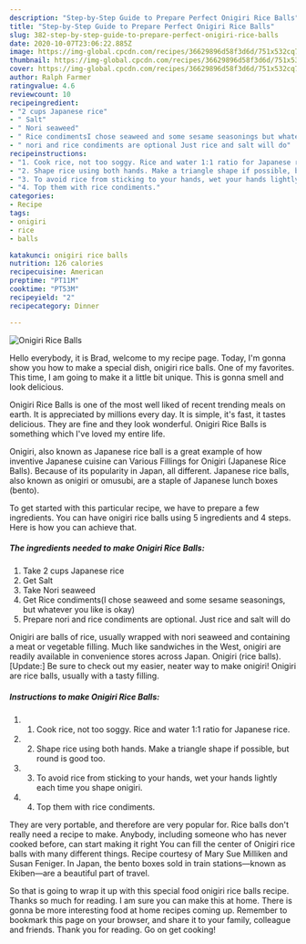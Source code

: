 ```yaml
---
description: "Step-by-Step Guide to Prepare Perfect Onigiri Rice Balls"
title: "Step-by-Step Guide to Prepare Perfect Onigiri Rice Balls"
slug: 382-step-by-step-guide-to-prepare-perfect-onigiri-rice-balls
date: 2020-10-07T23:06:22.885Z
image: https://img-global.cpcdn.com/recipes/36629896d58f3d6d/751x532cq70/onigiri-rice-balls-recipe-main-photo.jpg
thumbnail: https://img-global.cpcdn.com/recipes/36629896d58f3d6d/751x532cq70/onigiri-rice-balls-recipe-main-photo.jpg
cover: https://img-global.cpcdn.com/recipes/36629896d58f3d6d/751x532cq70/onigiri-rice-balls-recipe-main-photo.jpg
author: Ralph Farmer
ratingvalue: 4.6
reviewcount: 10
recipeingredient:
- "2 cups Japanese rice"
- " Salt"
- " Nori seaweed"
- " Rice condimentsI chose seaweed and some sesame seasonings but whatever you like is okay"
- " nori and rice condiments are optional Just rice and salt will do"
recipeinstructions:
- "1. Cook rice, not too soggy. Rice and water 1:1 ratio for Japanese rice."
- "2. Shape rice using both hands. Make a triangle shape if possible, but round is good too."
- "3. To avoid rice from sticking to your hands, wet your hands lightly each time you shape onigiri."
- "4. Top them with rice condiments."
categories:
- Recipe
tags:
- onigiri
- rice
- balls

katakunci: onigiri rice balls 
nutrition: 126 calories
recipecuisine: American
preptime: "PT11M"
cooktime: "PT53M"
recipeyield: "2"
recipecategory: Dinner

---
```



![Onigiri Rice Balls](https://img-global.cpcdn.com/recipes/36629896d58f3d6d/751x532cq70/onigiri-rice-balls-recipe-main-photo.jpg)

Hello everybody, it is Brad, welcome to my recipe page. Today, I'm gonna show you how to make a special dish, onigiri rice balls. One of my favorites. This time, I am going to make it a little bit unique. This is gonna smell and look delicious.

Onigiri Rice Balls is one of the most well liked of recent trending meals on earth. It is appreciated by millions every day. It is simple, it's fast, it tastes delicious. They are fine and they look wonderful. Onigiri Rice Balls is something which I've loved my entire life.

Onigiri, also known as Japanese rice ball is a great example of how inventive Japanese cuisine can Various Fillings for Onigiri (Japanese Rice Balls). Because of its popularity in Japan, all different. Japanese rice balls, also known as onigiri or omusubi, are a staple of Japanese lunch boxes (bento).


To get started with this particular recipe, we have to prepare a few ingredients. You can have onigiri rice balls using 5 ingredients and 4 steps. Here is how you can achieve that.

<!--inarticleads1-->

##### The ingredients needed to make Onigiri Rice Balls:

1. Take 2 cups Japanese rice
1. Get  Salt
1. Take  Nori seaweed
1. Get  Rice condiments(I chose seaweed and some sesame seasonings, but whatever you like is okay)
1. Prepare  nori and rice condiments are optional. Just rice and salt will do


Onigiri are balls of rice, usually wrapped with nori seaweed and containing a meat or vegetable filling. Much like sandwiches in the West, onigiri are readily available in convenience stores across Japan. Onigiri (rice balls). [Update:] Be sure to check out my easier, neater way to make onigiri! Onigiri are rice balls, usually with a tasty filling. 

<!--inarticleads2-->

##### Instructions to make Onigiri Rice Balls:

1. 1. Cook rice, not too soggy. Rice and water 1:1 ratio for Japanese rice.
1. 2. Shape rice using both hands. Make a triangle shape if possible, but round is good too.
1. 3. To avoid rice from sticking to your hands, wet your hands lightly each time you shape onigiri.
1. 4. Top them with rice condiments.


They are very portable, and therefore are very popular for. Rice balls don&#39;t really need a recipe to make. Anybody, including someone who has never cooked before, can start making it right You can fill the center of Onigiri rice balls with many different things. Recipe courtesy of Mary Sue Milliken and Susan Feniger. In Japan, the bento boxes sold in train stations—known as Ekiben—are a beautiful part of travel. 

So that is going to wrap it up with this special food onigiri rice balls recipe. Thanks so much for reading. I am sure you can make this at home. There is gonna be more interesting food at home recipes coming up. Remember to bookmark this page on your browser, and share it to your family, colleague and friends. Thank you for reading. Go on get cooking!
